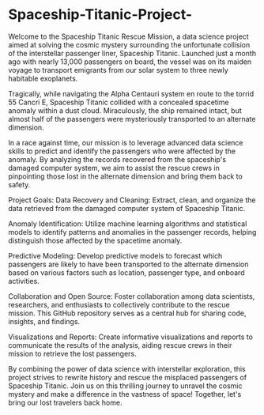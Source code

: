 # Spaceship-Titanic-Project-
Welcome to the Spaceship Titanic Rescue Mission, a data science project aimed at solving the cosmic mystery surrounding the unfortunate collision of the interstellar passenger liner, Spaceship Titanic. Launched just a month ago with nearly 13,000 passengers on board, the vessel was on its maiden voyage to transport emigrants from our solar system to three newly habitable exoplanets.

Tragically, while navigating the Alpha Centauri system en route to the torrid 55 Cancri E, Spaceship Titanic collided with a concealed spacetime anomaly within a dust cloud. Miraculously, the ship remained intact, but almost half of the passengers were mysteriously transported to an alternate dimension.

In a race against time, our mission is to leverage advanced data science skills to predict and identify the passengers who were affected by the anomaly. By analyzing the records recovered from the spaceship's damaged computer system, we aim to assist the rescue crews in pinpointing those lost in the alternate dimension and bring them back to safety.

Project Goals:
Data Recovery and Cleaning: Extract, clean, and organize the data retrieved from the damaged computer system of Spaceship Titanic.

Anomaly Identification: Utilize machine learning algorithms and statistical models to identify patterns and anomalies in the passenger records, helping distinguish those affected by the spacetime anomaly.

Predictive Modeling: Develop predictive models to forecast which passengers are likely to have been transported to the alternate dimension based on various factors such as location, passenger type, and onboard activities.

Collaboration and Open Source: Foster collaboration among data scientists, researchers, and enthusiasts to collectively contribute to the rescue mission. This GitHub repository serves as a central hub for sharing code, insights, and findings.

Visualizations and Reports: Create informative visualizations and reports to communicate the results of the analysis, aiding rescue crews in their mission to retrieve the lost passengers.

By combining the power of data science with interstellar exploration, this project strives to rewrite history and rescue the misplaced passengers of Spaceship Titanic. Join us on this thrilling journey to unravel the cosmic mystery and make a difference in the vastness of space! Together, let's bring our lost travelers back home.
